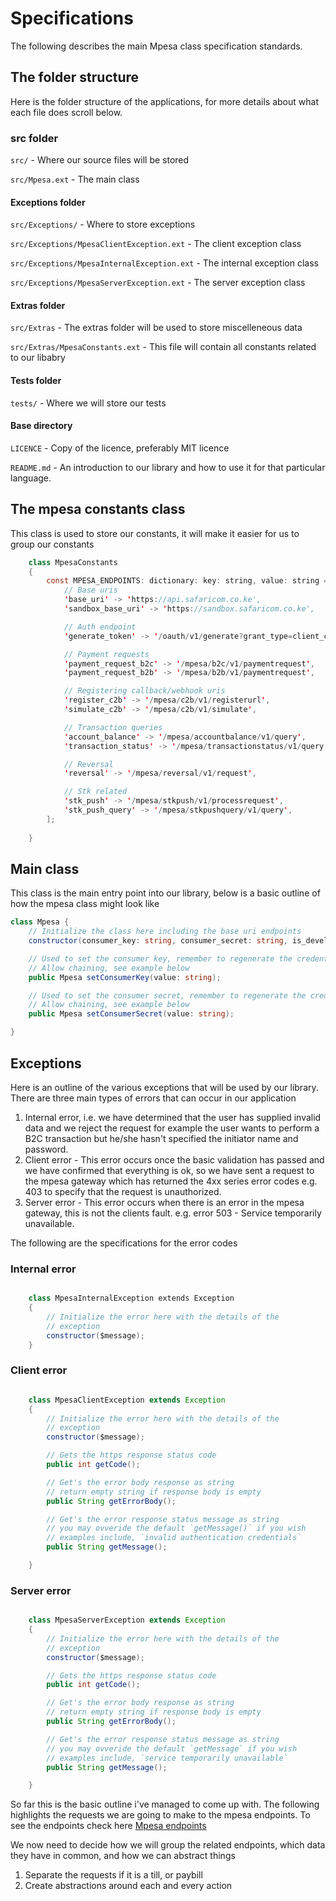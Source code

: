 # Specifications

The following describes the main Mpesa class specification standards.

## The folder structure

Here is the folder structure of the applications, for more details about what each file does scroll
below.

### src folder

`src/` - Where our source files will be stored

`src/Mpesa.ext` - The main class

#### Exceptions folder

`src/Exceptions/` - Where to store exceptions

`src/Exceptions/MpesaClientException.ext` - The client exception class

`src/Exceptions/MpesaInternalException.ext` - The internal exception class

`src/Exceptions/MpesaServerException.ext` - The server exception class

#### Extras folder

`src/Extras` - The extras folder will be used to store miscelleneous data

`src/Extras/MpesaConstants.ext` - This file will contain all constants related to our libabry

#### Tests folder

`tests/` - Where we will store our tests

#### Base directory

`LICENCE` - Copy of the licence, preferably MIT licence

`README.md` - An introduction to our library and how to use it for that particular language.

## The mpesa constants class

This class is used to store our constants, it will make it easier for us to group our constants

```Java
    class MpesaConstants
    {
        const MPESA_ENDPOINTS: dictionary: key: string, value: string = [
            // Base uris
            'base_uri' -> 'https://api.safaricom.co.ke',
            'sandbox_base_uri' -> 'https://sandbox.safaricom.co.ke',

            // Auth endpoint
            'generate_token' -> '/oauth/v1/generate?grant_type=client_credentials',

            // Payment requests
            'payment_request_b2c' -> '/mpesa/b2c/v1/paymentrequest',
            'payment_request_b2b' -> '/mpesa/b2b/v1/paymentrequest',

            // Registering callback/webhook uris
            'register_c2b' -> '/mpesa/c2b/v1/registerurl',
            'simulate_c2b' -> '/mpesa/c2b/v1/simulate',

            // Transaction queries
            'account_balance' -> '/mpesa/accountbalance/v1/query',
            'transaction_status' -> '/mpesa/transactionstatus/v1/query',

            // Reversal
            'reversal' -> '/mpesa/reversal/v1/request',

            // Stk related
            'stk_push' -> '/mpesa/stkpush/v1/processrequest',
            'stk_push_query' -> '/mpesa/stkpushquery/v1/query',
        ];
    
    }
```

## Main class

This class is the main entry point into our library, below is a basic outline of how the mpesa
class might look like

```c#
class Mpesa {
    // Initialize the class here including the base uri endpoints
    constructor(consumer_key: string, consumer_secret: string, is_development = true: boolean, optional); 

    // Used to set the consumer key, remember to regenerate the credentials
    // Allow chaining, see example below
    public Mpesa setConsumerKey(value: string);

    // Used to set the consumer secret, remember to regenerate the credentials
    // Allow chaining, see example below
    public Mpesa setConsumerSecret(value: string);

}
```

## Exceptions

Here is an outline of the various exceptions that will be used by our library.
There are three main types of errors that can occur in our application

1. Internal error, i.e. we have determined that the user has supplied invalid data and we reject the request
for example the user wants to perform a B2C transaction but he/she hasn't specified the initiator name
and password.
2. Client error - This error occurs once the basic validation has passed and we have confirmed that everything
is ok, so we have sent a request to the mpesa gateway which has returned the 4xx series error codes e.g. 403
to specify that the request is unauthorized.
3. Server error - This error occurs when there is an error in the mpesa gateway, this is not the clients fault.
e.g. error 503 - Service temporarily unavailable.

The following are the specifications for the error codes

### Internal error

```C#

    class MpesaInternalException extends Exception
    {
        // Initialize the error here with the details of the 
        // exception
        constructor($message);
    }

```

### Client error

```java

    class MpesaClientException extends Exception
    {
        // Initialize the error here with the details of the 
        // exception
        constructor($message);

        // Gets the https response status code
        public int getCode();

        // Get's the error body response as string
        // return empty string if response body is empty
        public String getErrorBody();

        // Get's the error response status message as string
        // you may ovveride the default `getMessage()` if you wish
        // examples include, `invalid authentication credentials`
        public String getMessage();

    }

```

### Server error

```java

    class MpesaServerException extends Exception
    {
        // Initialize the error here with the details of the 
        // exception
        constructor($message);

        // Gets the https response status code
        public int getCode();

        // Get's the error body response as string
        // return empty string if response body is empty
        public String getErrorBody();

        // Get's the error response status message as string
        // you may ovveride the default `getMessage` if you wish
        // examples include, `service temporarily unavailable`
        public String getMessage();

    }

```

So far this is the basic outline i've managed to come up with. The following highlights the requests we are going to make to the mpesa endpoints. To see the endpoints check here [Mpesa endpoints](./mpesa_endpoints.md)

We now need to decide how we will group the related endpoints, which data they have in common, and how we can abstract things

1. Separate the requests if it is a till, or paybill
2. Create abstractions around each and every action
